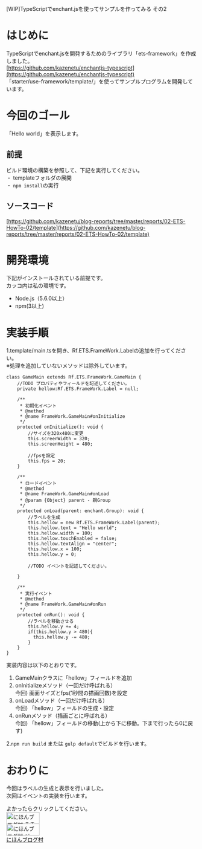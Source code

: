 [WIP]TypeScriptでenchant.jsを使ってサンプルを作ってみる その2

# はじめに
TypeScriptでenchant.jsを開発するためのライブラリ「ets-framework」を作成しました。  
[https://github.com/kazenetu/enchantjs-typescript](https://github.com/kazenetu/enchantjs-typescript)  
「starter/use-framework/template/」を使ってサンプルプログラムを開発しています。

# 今回のゴール
「Hello world」を表示します。

##  前提
ビルド環境の構築を参照して、下記を実行してください。  
・ templateフォルダの展開  
・ ```npm install```の実行  

## ソースコード
[https://github.com/kazenetu/blog-reports/tree/master/reports/02-ETS-HowTo-02/template](https://github.com/kazenetu/blog-reports/tree/master/reports/02-ETS-HowTo-02/template)

# 開発環境
下記がインストールされている前提です。  
カッコ内は私の環境です。  
* Node.js（5.6.0以上）
* npm(3以上)

# 実装手順
1.template/main.tsを開き、Rf.ETS.FrameWork.Labelの追加を行ってください。  
※処理を追加していないメソッドは除外しています。

``` typesctipt
class GameMain extends Rf.ETS.FrameWork.GameMain {
    //TODO プロパティやフィールドを記述してください。
    private hellow:Rf.ETS.FrameWork.Label = null;

    /**
     * 初期化イベント
     * @method
     * @name FrameWork.GameMain#onInitialize
     */
    protected onInitialize(): void {
        //サイズを320x480に変更
        this.screenWidth = 320;
        this.screenHeight = 480;

        //fpsを設定
        this.fps = 20;
    }

    /**
     * ロードイベント
     * @method
     * @name FrameWork.GameMain#onLoad
     * @param {Object} parent - 親Group
     */
    protected onLoad(parent: enchant.Group): void {
        //ラベルを生成
        this.hellow = new Rf.ETS.FrameWork.Label(parent);
        this.hellow.text = "Hello world";
        this.hellow.width = 100;
        this.hellow.touchEnabled = false;
        this.hellow.textAlign = "center";
        this.hellow.x = 100;
        this.hellow.y = 0;

        //TODO イベントを記述してください。

    }

    /**
     * 実行イベント
     * @method
     * @name FrameWork.GameMain#onRun
     */
    protected onRun(): void {
        //ラベルを移動させる
        this.hellow.y += 4;
        if(this.hellow.y > 480){
          this.hellow.y -= 480;
        }
    }
}

```
実装内容は以下のとおりです。
1. GameMainクラスに「hellow」フィールドを追加
1. onInitializeメソッド（一回だけ呼ばれる）  
今回) 画面サイズとfps(1秒間の描画回数)を設定
1. onLoadメソッド（一回だけ呼ばれる）  
今回) 「hellow」フィールドの生成・設定
1. onRunメソッド（描画ごとに呼ばれる）  
今回) 「hellow」フィールドの移動(上から下に移動。下まで行ったら0に戻す)

2.```npm run build``` または ```gulp default```でビルドを行います。

# おわりに
今回はラベルの生成と表示を行いました。  
次回はイベントの実装を行います。

よかったらクリックしてください。  
<a href="http://it.blogmura.com/"><img src="http://it.blogmura.com/img/it88_31.gif" width="88" height="31" border="0" alt="にほんブログ村 ＩＴ技術ブログへ" /></a>  
<a href="http://game.blogmura.com/game_work/"><img src="http://game.blogmura.com/game_work/img/game_work88_31.gif" width="88" height="31" border="0" alt="にほんブログ村 ゲームブログ ゲーム制作へ" /></a><br /><a href="http://game.blogmura.com/game_work/">にほんブログ村</a>
